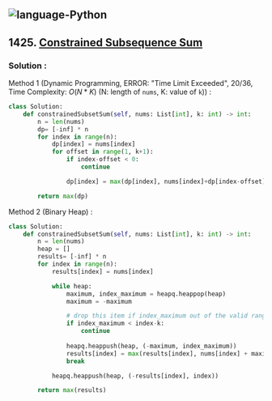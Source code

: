 ![language-Python](https://img.shields.io/badge/Python-ffd43b?style=for-the-badge&logo=PYTHON)
---

## 1425. [Constrained Subsequence Sum](https://leetcode.com/problems/constrained-subsequence-sum)

### Solution :

Method 1 (Dynamic Programming, ERROR: "Time Limit Exceeded", 20/36, Time Complexity: $O(N*K)$ (N: length of `nums`, K: value of `k`)) :
```python
class Solution:
    def constrainedSubsetSum(self, nums: List[int], k: int) -> int:
        n = len(nums)
        dp= [-inf] * n
        for index in range(n):
            dp[index] = nums[index]
            for offset in range(1, k+1):
                if index-offset < 0:
                    continue

                dp[index] = max(dp[index], nums[index]+dp[index-offset])

        return max(dp)
```

Method 2 (Binary Heap) :
```python
class Solution:
    def constrainedSubsetSum(self, nums: List[int], k: int) -> int:
        n = len(nums)
        heap = []
        results= [-inf] * n
        for index in range(n):
            results[index] = nums[index]

            while heap:
                maximum, index_maximum = heapq.heappop(heap)
                maximum = -maximum

                # drop this item if index_maximum out of the valid range
                if index_maximum < index-k:
                    continue
                
                heapq.heappush(heap, (-maximum, index_maximum))
                results[index] = max(results[index], nums[index] + maximum)
                break

            heapq.heappush(heap, (-results[index], index))

        return max(results)
```
